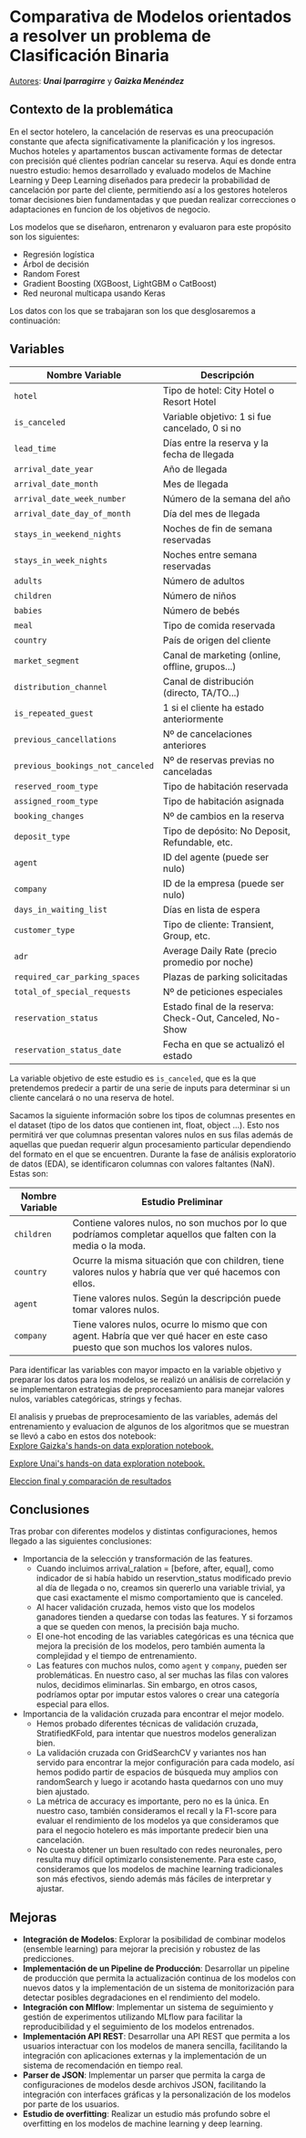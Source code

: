 # Comparativa de Modelos orientados a resolver un problema de Clasificación Binaria

<ins>Autores</ins>: ***Unai Iparragirre*** y ***Gaizka Menéndez***

## Contexto de la problemática

En el sector hotelero, la cancelación de reservas es una preocupación constante que afecta significativamente la planificación y los ingresos. Muchos hoteles y apartamentos buscan activamente formas de detectar con precisión qué clientes podrían cancelar su reserva. Aquí es donde entra nuestro estudio: hemos desarrollado y evaluado modelos de Machine Learning y Deep Learning diseñados para predecir la probabilidad de cancelación por parte del cliente, permitiendo así a los gestores hoteleros tomar decisiones bien fundamentadas y que puedan realizar correcciones o adaptaciones en funcion de los objetivos de negocio.

Los modelos que se diseñaron, entrenaron y evaluaron para este propósito son los siguientes:

* Regresión logística
* Árbol de decisión
* Random Forest
* Gradient Boosting (XGBoost, LightGBM o CatBoost)
* Red neuronal multicapa usando Keras

Los datos con los que se trabajaran son los que desglosaremos a continuación:

## Variables

| Nombre Variable                  | Descripción                                              |
| -------------------------------- | -------------------------------------------------------- |
| `hotel`                          | Tipo de hotel: City Hotel o Resort Hotel                 |
| `is_canceled`                    | Variable objetivo: 1 si fue cancelado, 0 si no           |
| `lead_time`                      | Días entre la reserva y la fecha de llegada              |
| `arrival_date_year`              | Año de llegada                                           |
| `arrival_date_month`             | Mes de llegada                                           |
| `arrival_date_week_number`       | Número de la semana del año                              |
| `arrival_date_day_of_month`      | Día del mes de llegada                                   |
| `stays_in_weekend_nights`        | Noches de fin de semana reservadas                       |
| `stays_in_week_nights`           | Noches entre semana reservadas                           |
| `adults`                         | Número de adultos                                        |
| `children`                       | Número de niños                                          |
| `babies`                         | Número de bebés                                          |
| `meal`                           | Tipo de comida reservada                                 |
| `country`                        | País de origen del cliente                               |
| `market_segment`                 | Canal de marketing (online, offline, grupos...)          |
| `distribution_channel`           | Canal de distribución (directo, TA/TO...)                |
| `is_repeated_guest`              | 1 si el cliente ha estado anteriormente                  |
| `previous_cancellations`         | Nº de cancelaciones anteriores                           |
| `previous_bookings_not_canceled` | Nº de reservas previas no canceladas                     |
| `reserved_room_type`             | Tipo de habitación reservada                             |
| `assigned_room_type`             | Tipo de habitación asignada                              |
| `booking_changes`                | Nº de cambios en la reserva                              |
| `deposit_type`                   | Tipo de depósito: No Deposit, Refundable, etc.           |
| `agent`                          | ID del agente (puede ser nulo)                           |
| `company`                        | ID de la empresa (puede ser nulo)                        |
| `days_in_waiting_list`           | Días en lista de espera                                  |
| `customer_type`                  | Tipo de cliente: Transient, Group, etc.                  |
| `adr`                            | Average Daily Rate (precio promedio por noche)           |
| `required_car_parking_spaces`    | Plazas de parking solicitadas                            |
| `total_of_special_requests`      | Nº de peticiones especiales                              |
| `reservation_status`             | Estado final de la reserva: Check-Out, Canceled, No-Show |
| `reservation_status_date`        | Fecha en que se actualizó el estado                      |

La variable objetivo de este estudio es `is_canceled`, que es la que pretendemos predecir a partir de una serie de inputs para determinar si un cliente cancelará o no una reserva de hotel.

Sacamos la siguiente información sobre los tipos de columnas presentes en el dataset (tipo de los datos que contienen int, float, object ...). Esto nos permitirá ver que columnas presentan valores nulos en sus filas además de aquellas que puedan requerir algun procesamiento particular dependiendo del formato en el que se encuentren. Durante la fase de análisis exploratorio de datos (EDA), se identificaron columnas con valores faltantes (NaN). Estas son:

| Nombre Variable | Estudio Preliminar |
|---|---|
| `children` | Contiene valores nulos, no son muchos por lo que podríamos completar aquellos que falten con la media o la moda. |
| `country` | Ocurre la misma situación que con children, tiene valores nulos y habría que ver qué hacemos con ellos. |
| `agent` | Tiene valores nulos. Según la descripción puede tomar valores nulos. |
| `company` | Tiene valores nulos, ocurre lo mismo que con agent. Habría que ver qué hacer en este caso puesto que son muchos los valores nulos. |

Para identificar las variables con mayor impacto en la variable objetivo y preparar los datos para los modelos, se realizó un análisis de correlación y se implementaron estrategias de preprocesamiento para manejar valores nulos, variables categóricas, strings y fechas. 


 El analisis y pruebas de preprocesamiento de las variables, además del entrenamiento y evaluacion de algunos de los algoritmos que se muestran se llevó a cabo en estos dos notebook:  
 [Explore Gaizka's hands-on data exploration notebook.](docs/Pruebas_Módulo_Final_ML_y_DL_GV.ipynb)

 [Explore Unai's hands-on data exploration notebook.](https://colab.research.google.com/drive/1pkE3AoVObuamCMI93yGLzf1mg1HBnpzC?authuser=1#scrollTo=BDPKObigZi_M)
 


[Eleccion final y comparación de resultados](./Elección%20final.png)
## Conclusiones

 Tras probar con diferentes modelos y distintas configuraciones, hemos llegado a las siguientes conclusiones:
* Importancia de la selección y transformación de las features.
  * Cuando incluimos arrival_ralation = [before, after, equal], como indicador de si había habido un reservtion_status modificado previo al día de llegada o no, creamos sin quererlo una variable trivial, ya que casi exactamente el mismo comportamiento que is canceled.
  * Al hacer validación cruzada, hemos visto que los modelos ganadores tienden a quedarse con todas las features. Y si forzamos a que se queden con menos, la precisión baja mucho.
  * El one-hot encoding de las variables categóricas es una técnica que mejora la precisión de los modelos, pero también aumenta la complejidad y el tiempo de entrenamiento.
  * Las features con muchos nulos, como `agent` y `company`, pueden ser problemáticas. En nuestro caso, al ser muchas las filas con valores nulos, decidimos eliminarlas. Sin embargo, en otros casos, podríamos optar por imputar estos valores o crear una categoría especial para ellos.
* Importancia de la validación cruzada para encontrar el mejor modelo.
  * Hemos probado diferentes técnicas de validación cruzada, StratifiedKFold, para intentar que nuestros modelos generalizan bien.
  * La validación cruzada con GridSearchCV y variantes nos han servido para encontrar la mejor configuración para cada modelo, así hemos podido partir de espacios de búsqueda muy amplios con randomSearch y luego ir acotando hasta quedarnos con uno muy bien ajustado.
  * La métrica de accuracy es importante, pero no es la única. En nuestro caso, también consideramos el recall y la F1-score para evaluar el rendimiento de los modelos ya que consideramos que para el negocio hotelero es más importante predecir bien una cancelación.
  * No cuesta obtener un buen resultado con redes neuronales, pero resulta muy difícil optimizarlo consistenemente. Para este caso, consideramos que los modelos de machine learning tradicionales son más efectivos, siendo además más fáciles de interpretar y ajustar.

## Mejoras

* **Integración de Modelos**: Explorar la posibilidad de combinar modelos (ensemble learning) para mejorar la precisión y robustez de las predicciones.
* **Implementación de un Pipeline de Producción**: Desarrollar un pipeline de producción que permita la actualización continua de los modelos con nuevos datos y la implementación de un sistema de monitorización para detectar posibles degradaciones en el rendimiento del modelo.
* **Integración con Mlflow**: Implementar un sistema de seguimiento y gestión de experimentos utilizando MLflow para facilitar la reproducibilidad y el seguimiento de los modelos entrenados.
* **Implementación API REST**: Desarrollar una API REST que permita a los usuarios interactuar con los modelos de manera sencilla, facilitando la integración con aplicaciones externas y la implementación de un sistema de recomendación en tiempo real.
* **Parser de JSON**: Implementar un parser que permita la carga de configuraciones de modelos desde archivos JSON, facilitando la integración con interfaces gráficas y la personalización de los modelos por parte de los usuarios.
* **Estudio de overfitting**: Realizar un estudio más profundo sobre el overfitting en los modelos de machine learning y deep learning.


   
